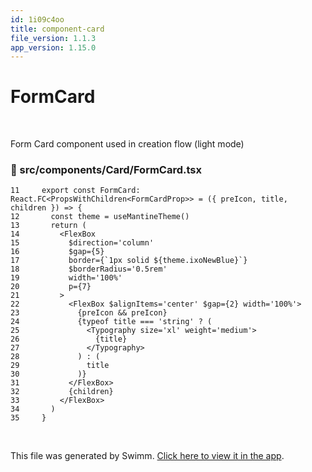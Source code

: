 ```yaml
---
id: 1i09c4oo
title: component-card
file_version: 1.1.3
app_version: 1.15.0
---
```


# FormCard

<br/>

Form Card component used in creation flow (light mode)

<!-- NOTE-swimm-snippet: the lines below link your snippet to Swimm -->

### 📄 src/components/Card/FormCard.tsx

<!-- collapsed -->

```tsx
11     export const FormCard: React.FC<PropsWithChildren<FormCardProp>> = ({ preIcon, title, children }) => {
12       const theme = useMantineTheme()
13       return (
14         <FlexBox
15           $direction='column'
16           $gap={5}
17           border={`1px solid ${theme.ixoNewBlue}`}
18           $borderRadius='0.5rem'
19           width='100%'
20           p={7}
21         >
22           <FlexBox $alignItems='center' $gap={2} width='100%'>
23             {preIcon && preIcon}
24             {typeof title === 'string' ? (
25               <Typography size='xl' weight='medium'>
26                 {title}
27               </Typography>
28             ) : (
29               title
30             )}
31           </FlexBox>
32           {children}
33         </FlexBox>
34       )
35     }
```

<br/>

This file was generated by Swimm. [Click here to view it in the app](https://app.swimm.io/repos/Z2l0aHViJTNBJTNBaXhvLXdlYmNsaWVudCUzQSUzQWl4b2ZvdW5kYXRpb24=/docs/1i09c4oo).
